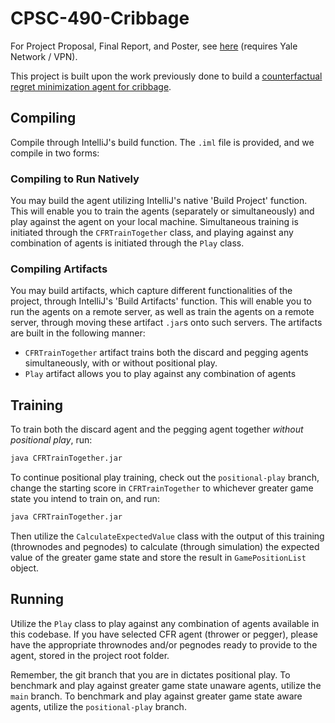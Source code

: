 # CPSC-490-Cribbage

For Project Proposal, Final Report, and Poster, see [here](https://zoo.cs.yale.edu/classes/cs490/23-24b/sebaraj.patrick.pds36/) (requires Yale Network / VPN).

This project is built upon the work previously done to build a [counterfactual regret minimization agent for cribbage](https://github.com/msolonko/CSEC-491-Cribbage/tree/master).

## Compiling
Compile through IntelliJ's build function. The `.iml` file is provided, and we compile in two forms:

### Compiling to Run Natively
You may build the agent utilizing IntelliJ's native 'Build Project' function. This will enable you to train the agents (separately or simultaneously) and play against the agent on your local machine. Simultaneous training is initiated through the `CFRTrainTogether` class, and playing against any combination of agents is initiated through the `Play` class.

### Compiling Artifacts
You may build artifacts, which capture different functionalities of the project, through IntelliJ's 'Build Artifacts' function. This will enable you to run the agents on a remote server, as well as train the agents on a remote server, through moving these artifact `.jar`s onto such servers. The artifacts are built in the following manner:
- `CFRTrainTogether` artifact trains both the discard and pegging agents simultaneously, with or without positional play.
- `Play` artifact allows you to play against any combination of agents

## Training
To train both the discard agent and the pegging agent together *without positional play*, run:
```bash
java CFRTrainTogether.jar
```

To continue positional play training, check out the `positional-play` branch, change the starting score in `CFRTrainTogether` to whichever greater game state you intend to train on, and run:
```bash
java CFRTrainTogether.jar
```
Then utilize the `CalculateExpectedValue` class with the output of this training (thrownodes and pegnodes) to calculate (through simulation) the expected value of the greater game state and store the result in `GamePositionList` object.

## Running
Utilize the `Play` class to play against any combination of agents available in this codebase. If you have selected CFR agent (thrower or pegger), please have the appropriate thrownodes and/or pegnodes ready to provide to the agent, stored in the project root folder.

Remember, the git branch that you are in dictates positional play. To benchmark and play against greater game state unaware agents, utilize the `main` branch. To benchmark and play against greater game state aware agents, utilize the `positional-play` branch.

